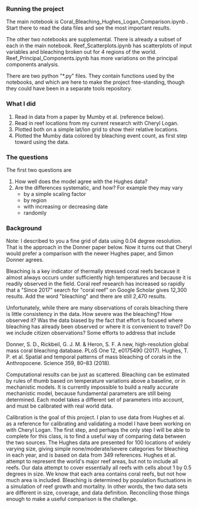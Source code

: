 ### Running the project
The main notebook is Coral_Bleaching_Hughes_Logan_Comparison.ipynb . Start there to read the data files and see the most important results.

The other two notebooks are supplemental.  There is already a subset of each in the main notebook.
Reef_Scatterplots.ipynb has scatterplots of input variables and bleaching broken out for 4 regions of the world.
Reef_Principal_Components.ipynb  has more variations on the principal components analysis.

There are two python "*.py" files.  They contain functions used by the notebooks, and which are here to make the project free-standing, though they could have been in a separate tools repository.


### What I did

1. Read in data from a paper by Mumby et al. (reference below).
2. Read in reef locations from my current research with Cheryl Logan.
3. Plotted both on a simple lat/lon grid to show their relative locations.
4. Plotted the Mumby data colored by bleaching event count, as first step toward using the data.

### The questions

The first two questions are
1. How well does the model agree with the Hughes data?
2. Are the differences systematic, and how?  For example they may vary
    - by a simple scaling factor
    - by region
    - with increasing or decreasing date
    - randomly
    
### Background

Note: I described to you a fine grid of data using 0.04 degree resolution.  That is the approach in the Donner paper below.  Now it turns out that Cheryl would prefer a comparison with the newer Hughes paper, and Simon Donner agrees.


Bleaching is a key indicator of thermally stressed coral reefs because it almost always occurs under sufficiently high temperatures and because it is readily observed in the field.  Coral reef research has increased so rapidly that a "Since 2017" search for "coral reef" on Google Scholar gives 12,300 results.  Add the word "bleaching" and there are still 2,470 results.

Unfortunately, while there are many observations of corals bleaching there is little consistency in the data.  How severe was the bleaching?  How observed it?  Was the data biased by the fact that effort is focused where bleaching has already been observed or where it is convenient to travel?  Do we include citizen observations?  Some efforts to address that include

Donner, S. D., Rickbeil, G. J. M. & Heron, S. F. A new, high-resolution global mass coral bleaching database. PLoS One 12, e0175490 (2017).
Hughes, T. P. et al. Spatial and temporal patterns of mass bleaching of corals in the Anthropocene. Science 359, 80–83 (2018).

Computational results can be just as scattered.  Bleaching can be estimated by rules of thumb based on temperature variations above a baseline, or in mechanistic models.  It is currently impossible to build a really accurate mechanistic model, because fundamental parameters are still being determined.  Each model takes a different set of parameters into account, and must be calibrated with real world data.

Calibration is the goal of this project.  I plan to use data from Hughes et al. as a reference for calibrating and validating a model I have been working on with Cheryl Logan.  The first step, and perhaps the only step I will be able to complete for this class, is to find a useful way of comparing data between the two sources.  The Hughes data
are presented for 100 locations of widely varying size, giving simple none/moderate/severe categories for bleaching in each year, and is based on data from 349 references.  Hughes et al. attempt to represent the world's major reef areas, but not to include all reefs.  Our data attempt to cover essentially all reefs with cells about 1 by 0.5 degrees in size.  We know that each area contains coral reefs, but not how much area is included.  Bleaching is determined by population fluctuations in a simulation of reef growth and mortality.  In other words, the two data sets are different in size, coverage, and data definition.  Reconciling those things enough to make a useful comparison is the challenge.


    
